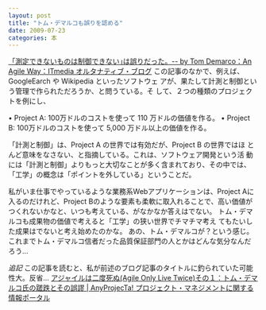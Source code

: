 ```yaml
---
layout: post
title: "トム・デマルコも誤りを認める"
date: 2009-07-23
categories: 本
---
```

 [「測定できないものは制御できない｣は誤りだった。-- by Tom Demarco：An Agile Way：ITmedia オルタナティブ・ブログ](http://blogs.itmedia.co.jp/hiranabe/2009/07/---by-tom-demar.html)
 この記事のなかで、例えば、GoogleEarch や Wikipedia といったソフトウェ
 アが、果たして計測と制御という管理で作られただろうか、と問うている。そ
 して、２つの種類のプロジェクトを例にし、

  • Project A: 100万ドルのコストを使って 110 万ドルの価値を作る。
  • Project B: 100万ドルのコストを使って 5,000 万ドル以上の価値を作る。

 「計測と制御」は、Project A の世界では有効だが、Project B の世界ではほ
 とんど意味をなさない、と指摘している。これは、ソフトウェア開発という活
 動には「計測と制御」よりもっと大切なことが多く含まれており、その中では、
 「工学」の概念は「ポイントを外している」ということだ。

私がいま仕事でやっているような業務系Webアプリケーションは、Project Aに
入るのだけれど、Project Bのような要素も柔軟に取入れることで、高い価値が
つくれないかなと、いつも考えている、がなかなか答えはでない。
トム・デマルコも成果物の価値で考えると「工学」の狭い世界でチマチマ考え
てもたいした成果はでないと考え始めたのかな。
あの、トム・デマルコが？という感じ。
これまでトム・デマルコ信者だった品質保証部門の人とかはどんな気分なんだ
ろう...

*追記*
この記事を読むと、私が前述のブログ記事のタイトルに釣られていた可能性大。反省...
 [アジャイルは二度死ぬ(Agile Only Live Twice)その１：トム・デマルコ氏の蹉跌とその誤謬  | AnyProjecTa! プロジェクト・マネジメントに関する情報ポータル](http://www.anyprojecta.com/project/265.html)
